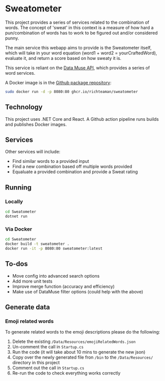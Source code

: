 # Sweatometer

This project provides a series of services related to the combination of words.
The concept of 'sweat' in this context is a measure of how hard a pun/combination of words
has to work to be figured out and/or considered punny.

The main service this webapp aims to provide is the Sweatometer itself, which will take in
your word equation (word1 + word2 = yourCraftedWord), evaluate it, and return a score based on
how sweaty it is.

This service is reliant on the [Data Muse API](http://www.datamuse.com/api), which provides a series 
of word services.

A Docker image is in the [Github package repository](https://github.com/users/RichTeaMan/packages/container/package/sweatometer):

```bash
sudo docker run -d -p 8080:80 ghcr.io/richteaman/sweatometer
```

## Technology

This project uses .NET Core and React. A Github action pipeline runs builds and publishes Docker images.


## Services

Other services will include:
* Find similar words to a provided input
* Find a new combination based off multiple words provided
* Equaluate a provided combination and provide a Sweat rating


## Running

### Locally

```bash
cd Sweatometer
dotnet run
```

### Via Docker

```bash
cd Sweatometer
docker build -t sweatometer .
docker run -it -p 8080:80 sweatometer:latest
```

## To-dos
* Move config into advanced search options
* Add more unit tests
* Improve merge function (accuracy and efficiency)
* Make use of DataMuse filter options (could help with the above)


## Generate data

### Emoji related words

To generate related words to the emoji descriptions please do the following:
1. Delete the existing `/Data/Resources/emojiRelatedWords.json`
2. Un-comment the call in `Startup.cs`
3. Run the code (it will take about 10 mins to generate the new json)
4. Copy over the newly generated file fron `/bin` to the `/Data/Resources/` directory in this project
5. Comment out the call in `Startup.cs`
6. Re-run the code to check everything works correctly